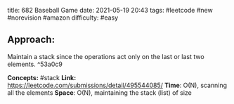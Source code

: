 title: 682 Baseball Game
date: 2021-05-19 20:43
tags: #leetcode #new  #norevision #amazon
difficulty: #easy

## Approach:
Maintain a stack since the operations act only on the last or last two elements. ^53a0c9

**Concepts:** #stack 
**Link:** https://leetcode.com/submissions/detail/495544085/
**Time**: O(N), scanning all the elements
**Space**: O(N), maintaining the stack (list) of size